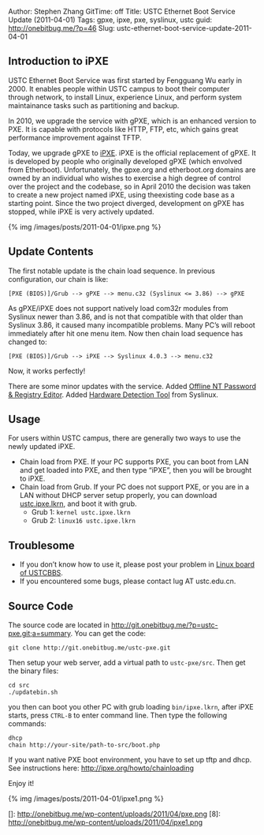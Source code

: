 Author: Stephen Zhang
GitTime: off
Title: USTC Ethernet Boot Service Update (2011-04-01)
Tags: gpxe, ipxe, pxe, syslinux, ustc
guid: http://onebitbug.me/?p=46
Slug: ustc-ethernet-boot-service-update-2011-04-01

## Introduction to iPXE

USTC Ethernet Boot Service was first started by Fengguang Wu early in 2000.
It enables people within USTC campus to boot their computer through network,
to install Linux, experience Linux, and perform system maintainance tasks such as partitioning and backup.

In 2010, we upgrade the service with gPXE, which is an enhanced version to PXE.
It is capable with protocols like HTTP, FTP, etc, which gains great performance improvement against TFTP.

<!--more-->

Today, we upgrade gPXE to [iPXE][1]. iPXE is the official replacement of gPXE.
It is developed by people who originally developed gPXE (which envolved from Etherboot).
Unfortunately, the gpxe.org and etherboot.org domains are owned by an individual who wishes to exercise a high degree of control over the project and the codebase, so in April 2010 the decision was taken to create a new project named iPXE, using theexisting code base as a starting point. Since the two project diverged, development on gPXE has stopped, while iPXE is very actively updated.

{% img /images/posts/2011-04-01/ipxe.png %}

## Update Contents

The first notable update is the chain load sequence. In previous configuration, our chain is like:

    [PXE (BIOS)]/Grub --> gPXE --> menu.c32 (Syslinux <= 3.86) --> gPXE

As gPXE/iPXE does not support natively load com32r modules from Syslinux newer than 3.86, and is not that compatible with that older than Syslinux 3.86, it caused many incompatible problems. Many PC’s will reboot immediately after hit one menu item. Now then chain load sequence has changed to:

    [PXE (BIOS)]/Grub --> iPXE --> Syslinux 4.0.3 --> menu.c32

Now, it works perfectly!

There are some minor updates with the service.
Added [Offline NT Password & Registry Editor][3].
Added [Hardware Detection Tool][4] from Syslinux.

## Usage

For users within USTC campus, there are generally two ways to use the newly updated iPXE.

*   Chain load from PXE. If your PC supports PXE, you can boot from LAN and get loaded into PXE,
    and then type “iPXE<ret>”, then you will be brought to iPXE.
*   Chain load from Grub. If your PC does not support PXE, or you are in a LAN without DHCP server setup properly,
    you can download [ustc.ipxe.lkrn][5], and boot it with grub. 
    *   Grub 1: `kernel ustc.ipxe.lkrn`
    *   Grub 2: `linux16 ustc.ipxe.lkrn`

## Troublesome

*   If you don’t know how to use it, please post your problem in [Linux board of USTCBBS][6].
*   If you encountered some bugs, please contact lug AT ustc.edu.cn.

## Source Code

The source code are located in <http://git.onebitbug.me/?p=ustc-pxe.git;a=summary>. You can get the code:

    git clone http://git.onebitbug.me/ustc-pxe.git

Then setup your web server, add a virtual path to `ustc-pxe/src`. Then get the binary files:

    cd src
    ./updatebin.sh

you then can boot you other PC with grub loading `bin/ipxe.lkrn`, after iPXE starts, press `CTRL-B` to enter command line. Then type the following commands:

    dhcp
    chain http://your-site/path-to-src/boot.php

If you want native PXE boot environment, you have to set up tftp and dhcp. See instructions here: <http://ipxe.org/howto/chainloading>

Enjoy it!

{% img /images/posts/2011-04-01/ipxe1.png %}

 [1]: http://ipxe.org/
 [3]: http://home.eunet.no/pnordahl/ntpasswd/
 [4]: http://hdt-project.org/
 [5]: http://pxe.ustc.edu.cn/bin/ustc.ipxe.lkrn
 [6]: http://bbs.ustc.edu.cn/cgi/bbsdoc?board=Linux
 []: http://onebitbug.me/wp-content/uploads/2011/04/pxe.png
 [8]: http://onebitbug.me/wp-content/uploads/2011/04/ipxe1.png
